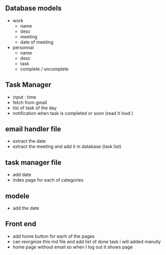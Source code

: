 ## Database models          
- work
    - name 
    - desc
    - meeting 
    - date of meeting 
- personnal
    - name 
    - desc 
    - task 
    - complete / uncomplete


## Task Manager
- input :  time
- fetch from gmail
- list of task of the day 
- notification when task is completed or soon (read it loud )


## email handler file 
- extract the date 
- extract the meeting and add it in database (task list)
## task manager file 
- add date 
- index page for each of categories 

## modele
- add the date

## Front end 
- add home button for each of the pages
- can reorgnize this md file and add list of done task i will added manully 
- home page without email so when I log out it shows page